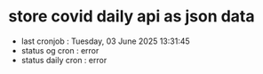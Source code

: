 # store covid daily api as json data

- last cronjob : Tuesday, 03 June 2025 13:31:45
- status og cron : error
- status daily cron : error
      
      